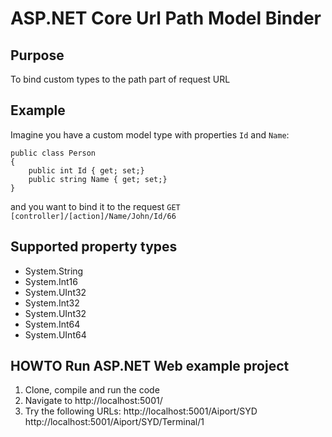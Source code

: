 # ASP.NET Core Url Path Model Binder

## Purpose
To bind custom types to the path part of request URL

## Example
Imagine you have a custom model type with properties `Id` and `Name`:

```
public class Person
{
	public int Id { get; set;}
	public string Name { get; set;}
}

```
and you want to bind it to the request `GET [controller]/[action]/Name/John/Id/66`

## Supported property types
* System.String
* System.Int16
* System.UInt32
* System.Int32
* System.UInt32
* System.Int64
* System.UInt64

## HOWTO Run ASP.NET Web example project
1. Clone, compile and run the code
2. Navigate to http://localhost:5001/
3. Try the following URLs:
http://localhost:5001/Aiport/SYD
http://localhost:5001/Aiport/SYD/Terminal/1



